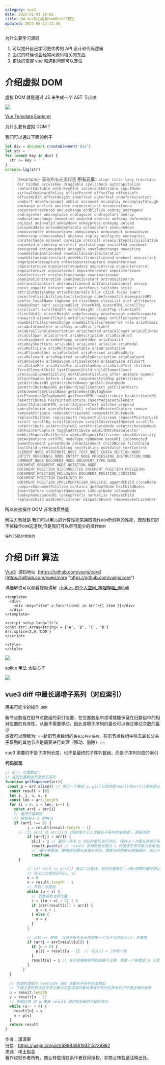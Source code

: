 ```yaml
---
category: vue3
date: 2023-01-01 16:02
title: 04-Vue核心虚拟Dom和diff算法
updated: 2023-05-13 22:56
---
```


为什么要学习源码

1. 可以提升自己学习更优秀的 API 设计和代码逻辑
2. 面试的时候也会经常问源码相关的东西
3. 更快的掌握 vue 和遇到问题可以定位

# 介绍虚拟 DOM

虚拟 DOM 就是通过 JS 来生成一个 AST 节点树

![](./_images/image-2023-01-01_16-28-41-270-04-Vue核心虚拟Dom和diff算法.png)

[Vue Template Explorer](https://vue-next-template-explorer.netlify.app/#eyJzcmMiOiI8ZGl2PlxyXG4gICAgPGRpdj4gXHJcbiAgICAgICAgIDxzZWN0aW9uPnRlc3Q8L3NlY3Rpb24+XHJcbiAgICAgIDwvZGl2PiAgXHJcbjwvZGl2PiIsIm9wdGlvbnMiOnt9fQ== "Vue Template Explorer")

为什么要有虚拟 DOM？

我们可以通过下面的例子

```js
let div = document.createElement('div')
let str = ''
for (const key in div) {
  str += key + ' '
}
console.log(str)
```

> [!example]- 获取所有元素标签
> **所有元素**:: `align title lang translate dir hidden accessKey draggable spellcheck autocapitalize contentEditable enterKeyHint isContentEditable inputMode virtualKeyboardPolicy offsetParent offsetTop offsetLeft offsetWidth offsetHeight innerText outerText onbeforexrselect onabort onbeforeinput onblur oncancel oncanplay oncanplaythrough onchange onclick onclose oncontextlost oncontextmenu oncontextrestored oncuechange ondblclick ondrag ondragend ondragenter ondragleave ondragover ondragstart ondrop ondurationchange onemptied onended onerror onfocus onformdata oninput oninvalid onkeydown onkeypress onkeyup onload onloadeddata onloadedmetadata onloadstart onmousedown onmouseenter onmouseleave onmousemove onmouseout onmouseover onmouseup onmousewheel onpause onplay onplaying onprogress onratechange onreset onresize onscroll onsecuritypolicyviolation onseeked onseeking onselect onslotchange onstalled onsubmit onsuspend ontimeupdate ontoggle onvolumechange onwaiting onwebkitanimationend onwebkitanimationiteration onwebkitanimationstart onwebkittransitionend onwheel onauxclick ongotpointercapture onlostpointercapture onpointerdown onpointermove onpointerrawupdate onpointerup onpointercancel onpointerover onpointerout onpointerenter onpointerleave onselectstart onselectionchange onanimationend onanimationiteration onanimationstart ontransitionrun ontransitionstart ontransitionend ontransitioncancel oncopy oncut onpaste dataset nonce autofocus tabIndex style attributeStyleMap attachInternals blur click focus inert oncontentvisibilityautostatechange onbeforematch namespaceURI prefix localName tagName id className classList slot attributes shadowRoot part assignedSlot innerHTML outerHTML scrollTop scrollLeft scrollWidth scrollHeight clientTop clientLeft clientWidth clientHeight onbeforecopy onbeforecut onbeforepaste onsearch elementTiming onfullscreenchange onfullscreenerror onwebkitfullscreenchange onwebkitfullscreenerror role ariaAtomic ariaAutoComplete ariaBusy ariaBrailleLabel ariaBrailleRoleDescription ariaChecked ariaColCount ariaColIndex ariaColSpan ariaCurrent ariaDescription ariaDisabled ariaExpanded ariaHasPopup ariaHidden ariaInvalid ariaKeyShortcuts ariaLabel ariaLevel ariaLive ariaModal ariaMultiLine ariaMultiSelectable ariaOrientation ariaPlaceholder ariaPosInSet ariaPressed ariaReadOnly ariaRelevant ariaRequired ariaRoleDescription ariaRowCount ariaRowIndex ariaRowSpan ariaSelected ariaSetSize ariaSort ariaValueMax ariaValueMin ariaValueNow ariaValueText children firstElementChild lastElementChild childElementCount previousElementSibling nextElementSibling after animate append attachShadow before closest computedStyleMap getAttribute getAttributeNS getAttributeNames getAttributeNode getAttributeNodeNS getBoundingClientRect getClientRects getElementsByClassName getElementsByTagName getElementsByTagNameNS getInnerHTML hasAttribute hasAttributeNS hasAttributes hasPointerCapture insertAdjacentElement insertAdjacentHTML insertAdjacentText matches prepend querySelector querySelectorAll releasePointerCapture remove removeAttribute removeAttributeNS removeAttributeNode replaceChildren replaceWith requestFullscreen requestPointerLock scroll scrollBy scrollIntoView scrollIntoViewIfNeeded scrollTo setAttribute setAttributeNS setAttributeNode setAttributeNodeNS setPointerCapture toggleAttribute webkitMatchesSelector webkitRequestFullScreen webkitRequestFullscreen checkVisibility getAnimations setHTML nodeType nodeName baseURI isConnected ownerDocument parentNode parentElement childNodes firstChild lastChild previousSibling nextSibling nodeValue textContent ELEMENT_NODE ATTRIBUTE_NODE TEXT_NODE CDATA_SECTION_NODE ENTITY_REFERENCE_NODE ENTITY_NODE PROCESSING_INSTRUCTION_NODE COMMENT_NODE DOCUMENT_NODE DOCUMENT_TYPE_NODE DOCUMENT_FRAGMENT_NODE NOTATION_NODE DOCUMENT_POSITION_DISCONNECTED DOCUMENT_POSITION_PRECEDING DOCUMENT_POSITION_FOLLOWING DOCUMENT_POSITION_CONTAINS DOCUMENT_POSITION_CONTAINED_BY DOCUMENT_POSITION_IMPLEMENTATION_SPECIFIC appendChild cloneNode compareDocumentPosition contains getRootNode hasChildNodes insertBefore isDefaultNamespace isEqualNode isSameNode lookupNamespaceURI lookupPrefix normalize removeChild replaceChild addEventListener dispatchEvent removeEventListener`

所以直接操作 DOM 非常浪费性能

解决方案就是 我们可以用`JS`的计算性能来换取操作`DOM`所消耗的性能，既然我们逃不掉操作`DOM`这道坎,但是我们可以尽可能少的操作`DOM`

`操作JS是非常快的`

# 介绍 Diff 算法

[Vue3](https://so.csdn.net/so/search?q=Vue3&spm=1001.2101.3001.7020)  源码地址  [https://github.com/vuejs/core](https://github.com/vuejs/core "https://github.com/vuejs/core")

详细解说可以观看视频讲解  [小满 zs 的个人空间\_哔哩哔哩\_Bilibili](https://space.bilibili.com/99210573)

```vue
<template>
  <div>
    <div :key="item" v-for="(item) in Arr">{{ item }}</div>
  </div>
</template>

<script setup lang="ts">
const Arr: Array<string> = ['A', 'B', 'C', 'D']
Arr.splice(2,0,'DDD')
</script>

<style>
</style>
```


![](./_images/image-2023-01-01_16-58-49-293-04-Vue核心虚拟Dom和diff算法.png)

splice 用法 太贴心了

![](./_images/image-2023-01-01_16-59-16-322-04-Vue核心虚拟Dom和diff算法.png)

## vue3 diff 中最长递增子系列（对应索引）

用来可能少的操作 `DOM`

新节点数组在旧节点数组的索引位置，在位置数组中递增就能保证在旧数组中的相对位置的有序性，从而不需要移动，因此递增子序列的最长可以保证移动次数的最少  
或者可以理解为: ==新旧节点数组的`最长公共子系列`，在旧节点数组中除去最长公共子系列的其他节点是需要进行处理（移动、删除）==

vue3 需要的不是子序列长度，也不是最终的子序列数组，而是子序列对应的索引

**代码实现**
```js
// arr: 位置数组；
// 返回位置数组的递增子系列
function getSequence(arr){
 const p = arr.slice() // 拷贝一个数组 p，p[i]记录的是result在arr[i]更新前记录的上一个值,保存当前项对应的前一项的索引
  const result = [0]
  let i, j, u, v, c
  const len = arr.length
  for (i = 0; i < len; i++) {
    const arrI = arr[i]
	// 遍历位置数组
	// 排除等于 0 的情况
    if (arrI !== 0) {
          j = result[result.length - 1]
	  // (1) arrI 比 arr[j]大（当前值大于上次最长子系列的末尾值），直接添加
          if (arr[j] < arrI) {
            p[i] = j // 最后一项与 p 对应的索引进行对应, 保存上一次最长递增子系列的最后一个值的索引
            result.push(i) // result 存储的是长度为 i 的递增子序列最小末尾值的索引集合
            //（最小末尾值：要想得到最长递增子系列，需要子系列增长越慢越好，所以子系列末尾值需要最小）
            continue
	  }

          // (2) arrI <= arr[j] 通过二分查找，找到后替换它；u和v相等时循环停止
          // 定义二分查找区间[u, v]
          u = 0
          v = result.length - 1
          // 开启二分查找
          while (u < v) {
            // 取整得到当前位置
            c = ((u + v) / 2) | 0
            if (arr[result[c]] < arrI) {
              u = c + 1
            } else {
              v = c
            }
          }
        
          // 比较 => 替换, 当前子系列从头找到第一个大于当前值arrI，并替换
          if (arrI < arr[result[u]]) {
            if (u > 0) {
              p[i] = result[u - 1]  // 与p[i] = j作用一致
            }
            result[u] = i // 有可能替换会导致结果不正确，需要一个新数组 p 记录正确的结果
          }
        }
  }
  
  // 前面的逻辑与 leetcode 300 求最长子系列长度相似
  // 下面主要的修正由于贪心算法可能造成的最长递增子系列在原系列中不是正确的顺序
  u = result.length
  v = result[u - 1]
  // 倒叙回溯 用 p 覆盖 result 进而找到最终正确的索引
  while (u-- > 0) {
    result[u] = v
    v = p[v]
  }
  return result
}
```


作者：潇潇箫  
链接：https://juejin.cn/post/6988489193215229982  
来源：稀土掘金  
著作权归作者所有。商业转载请联系作者获得授权，非商业转载请注明出处。